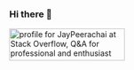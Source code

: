 ### Hi there 👋

<a href="https://stackoverflow.com/users/12135518/jaypeerachai"><img src="https://stackoverflow.com/users/flair/12135518.png" width="208" height="58" alt="profile for JayPeerachai at Stack Overflow, Q&amp;A for professional and enthusiast programmers" title="profile for JayPeerachai at Stack Overflow, Q&amp;A for professional and enthusiast programmers"></a>

<!--
**jaypeerachai/jaypeerachai** is a ✨ _special_ ✨ repository because its `README.md` (this file) appears on your GitHub profile.

Here are some ideas to get you started:

- 🔭 I’m currently working on ...
- 🌱 I’m currently learning ...
- 👯 I’m looking to collaborate on ...
- 🤔 I’m looking for help with ...
- 💬 Ask me about ...
- 📫 How to reach me: ...
- 😄 Pronouns: ...
- ⚡ Fun fact: ...
-->
